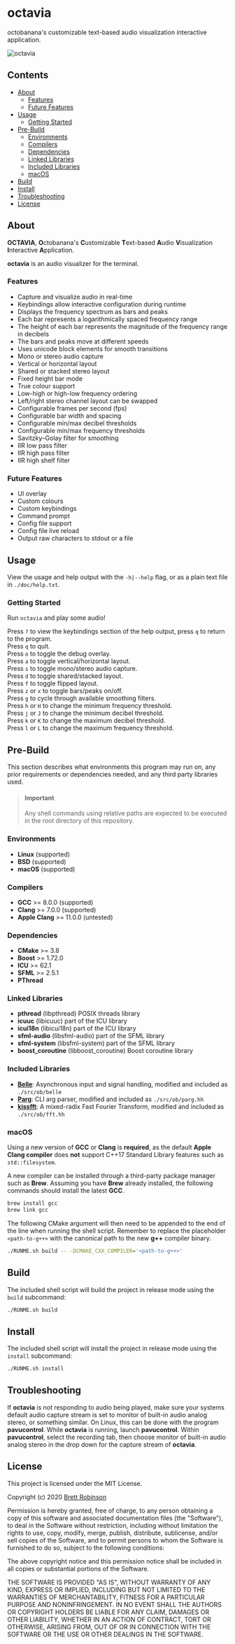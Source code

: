 # octavia
octobanana's customizable text-based audio visualization interactive application.

![octavia](https://raw.githubusercontent.com/octobanana/octavia/master/res/octavia.png)

## Contents
* [About](#about)
  * [Features](#features)
  * [Future Features](#future-features)
* [Usage](#usage)
  * [Getting Started](#getting-started)
* [Pre-Build](#pre-build)
  * [Environments](#environments)
  * [Compilers](#compilers)
  * [Dependencies](#dependencies)
  * [Linked Libraries](#linked-libraries)
  * [Included Libraries](#included-libraries)
  * [macOS](#macos)
* [Build](#build)
* [Install](#install)
* [Troubleshooting](#troubleshooting)
* [License](#license)

## About
__OCTAVIA__, **O**ctobanana's **C**ustomizable **T**ext-based **A**udio **V**isualization **I**nteractive **A**pplication.

__octavia__ is an audio visualizer for the terminal.

### Features
* Capture and visualize audio in real-time
* Keybindings allow interactive configuration during runtime
* Displays the frequency spectrum as bars and peaks
* Each bar represents a logarithmically spaced frequency range
* The height of each bar represents the magnitude of the frequency range in decibels
* The bars and peaks move at different speeds
* Uses unicode block elements for smooth transitions
* Mono or stereo audio capture
* Vertical or horizontal layout
* Shared or stacked stereo layout
* Fixed height bar mode
* True colour support
* Low-high or high-low frequency ordering
* Left/right stereo channel layout can be swapped
* Configurable frames per second (fps)
* Configurable bar width and spacing
* Configurable min/max decibel thresholds
* Configurable min/max frequency thresholds
* Savitzky–Golay filter for smoothing
* IIR low pass filter
* IIR high pass filter
* IIR high shelf filter

### Future Features
* UI overlay
* Custom colours
* Custom keybindings
* Command prompt
* Config file support
* Config file live reload
* Output raw characters to stdout or a file

## Usage
View the usage and help output with the `-h|--help` flag,
or as a plain text file in `./doc/help.txt`.

### Getting Started
Run `octavia` and play some audio!

Press `?` to view the keybindings section of the help output, press `q` to return to the program.  
Press `q` to quit.  
Press `o` to toggle the debug overlay.  
Press `a` to toggle vertical/horizontal layout.  
Press `s` to toggle mono/stereo audio capture.  
Press `d` to toggle shared/stacked layout.  
Press `f` to toggle flipped layout.  
Press `z` or `x` to toggle bars/peaks on/off.  
Press `g` to cycle through available smoothing filters.  
Press `h` or `H` to change the minimum frequency threshold.  
Press `j` or `J` to change the minimum decibel threshold.  
Press `k` or `K` to change the maximum decibel threshold.  
Press `l` or `L` to change the maximum frequency threshold.  

## Pre-Build
This section describes what environments this program may run on,
any prior requirements or dependencies needed, and any third party libraries used.

> #### Important
> Any shell commands using relative paths are expected to be executed in the
> root directory of this repository.

### Environments
* __Linux__ (supported)
* __BSD__ (supported)
* __macOS__ (supported)

### Compilers
* __GCC__ >= 8.0.0 (supported)
* __Clang__ >= 7.0.0 (supported)
* __Apple Clang__ >= 11.0.0 (untested)

### Dependencies
* __CMake__ >= 3.8
* __Boost__ >= 1.72.0
* __ICU__ >= 62.1
* __SFML__ >= 2.5.1
* __PThread__

### Linked Libraries
* __pthread__ (libpthread) POSIX threads library
* __icuuc__ (libicuuc) part of the ICU library
* __icui18n__ (libicui18n) part of the ICU library
* __sfml-audio__ (libsfml-audio) part of the SFML library
* __sfml-system__ (libsfml-system) part of the SFML library
* __boost_coroutine__ (libboost_coroutine) Boost coroutine library

### Included Libraries
* [__Belle__](https://github.com/octobanana/belle):
  Asynchronous input and signal handling, modified and included as `./src/ob/belle`
* [__Parg__](https://github.com/octobanana/parg):
  CLI arg parser, modified and included as `./src/ob/parg.hh`
* [__kissfft__](https://github.com/mborgerding/kissfft):
  A mixed-radix Fast Fourier Transform, modified and included as `./src/ob/fft.hh`

### macOS
Using a new version of __GCC__ or __Clang__ is __required__, as the default
__Apple Clang compiler__ does __not__ support C++17 Standard Library features such as `std::filesystem`.

A new compiler can be installed through a third-party package manager such as __Brew__.
Assuming you have __Brew__ already installed, the following commands should install
the latest __GCC__.

```sh
brew install gcc
brew link gcc
```

The following CMake argument will then need to be appended to the end of the line when running the shell script.
Remember to replace the placeholder `<path-to-g++>` with the canonical path to the new __g++__ compiler binary.

```sh
./RUNME.sh build -- -DCMAKE_CXX_COMPILER='<path-to-g++>'
```

## Build
The included shell script will build the project in release mode using the `build` subcommand:

```sh
./RUNME.sh build
```

## Install
The included shell script will install the project in release mode using the `install` subcommand:

```sh
./RUNME.sh install
```

## Troubleshooting
If __octavia__ is not responding to audio being played, make sure your systems default audio capture stream is set to monitor of built-in audio analog stereo, or something similar. On Linux, this can be done with the program __pavucontrol__. While __octavia__ is running, launch __pavucontrol__. Within __pavucontrol__, select the recording tab, then choose monitor of built-in audio analog stereo in the drop down for the capture stream of __octavia__.

## License
This project is licensed under the MIT License.

Copyright (c) 2020 [Brett Robinson](https://octobanana.com/)

Permission is hereby granted, free of charge, to any person obtaining a copy
of this software and associated documentation files (the "Software"), to deal
in the Software without restriction, including without limitation the rights
to use, copy, modify, merge, publish, distribute, sublicense, and/or sell
copies of the Software, and to permit persons to whom the Software is
furnished to do so, subject to the following conditions:

The above copyright notice and this permission notice shall be included in all
copies or substantial portions of the Software.

THE SOFTWARE IS PROVIDED "AS IS", WITHOUT WARRANTY OF ANY KIND, EXPRESS OR
IMPLIED, INCLUDING BUT NOT LIMITED TO THE WARRANTIES OF MERCHANTABILITY,
FITNESS FOR A PARTICULAR PURPOSE AND NONINFRINGEMENT. IN NO EVENT SHALL THE
AUTHORS OR COPYRIGHT HOLDERS BE LIABLE FOR ANY CLAIM, DAMAGES OR OTHER
LIABILITY, WHETHER IN AN ACTION OF CONTRACT, TORT OR OTHERWISE, ARISING FROM,
OUT OF OR IN CONNECTION WITH THE SOFTWARE OR THE USE OR OTHER DEALINGS IN THE
SOFTWARE.
